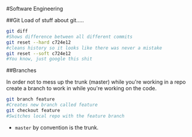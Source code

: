 #Software Engineering

##Git
Load of stuff about git.....

```sh
git diff
#Shows difference between all different commits
git reset --hard c724e12 
#cleans history so it looks like there was never a mistake
git reset --soft c724e12
#You know, just google this shit
```

##Branches

In order not to mess up the trunk (master) while you're working in a repo
create a branch to work in while you're working on the code.

```sh
git branch feature
#Creates new branch called feature
git checkout feature
#Switches local repo with the feature branch
```

* `master` by convention is the trunk.
